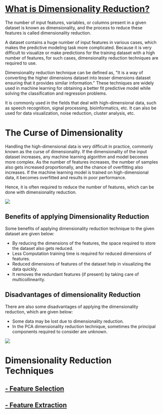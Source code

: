 # [What is Dimensionality Reduction?](https://medium.com/analytics-vidhya/a-complete-guide-on-dimensionality-reduction-62d9698013d2)
The number of input features, variables, or columns present in a given dataset is known as dimensionality, and the process to reduce these features is called dimensionality reduction.

A dataset contains a huge number of input features in various cases, which makes the predictive modeling task more complicated. Because it is very difficult to visualize or make predictions for the training dataset with a high number of features, for such cases, dimensionality reduction techniques are required to use.

Dimensionality reduction technique can be defined as, "It is a way of converting the higher dimensions dataset into lesser dimensions dataset ensuring that it provides similar information." These techniques are widely used in machine learning for obtaining a better fit predictive model while solving the classification and regression problems.

It is commonly used in the fields that deal with high-dimensional data, such as speech recognition, signal processing, bioinformatics, etc. It can also be used for data visualization, noise reduction, cluster analysis, etc.

# The Curse of Dimensionality
Handling the high-dimensional data is very difficult in practice, commonly known as the curse of dimensionality. If the dimensionality of the input dataset increases, any machine learning algorithm and model becomes more complex. As the number of features increases, the number of samples also gets increased proportionally, and the chance of overfitting also increases. If the machine learning model is trained on high-dimensional data, it becomes overfitted and results in poor performance.

Hence, it is often required to reduce the number of features, which can be done with dimensionality reduction.

![](http://www.visiondummy.com/wp-content/uploads/2014/04/dimensionality_vs_performance.png)
## Benefits of applying Dimensionality Reduction
Some benefits of applying dimensionality reduction technique to the given dataset are given below:

- By reducing the dimensions of the features, the space required to store the dataset also gets reduced.
- Less Computation training time is required for reduced dimensions of features.
- Reduced dimensions of features of the dataset help in visualizing the data quickly.
- It removes the redundant features (if present) by taking care of multicollinearity.
## Disadvantages of dimensionality Reduction
There are also some disadvantages of applying the dimensionality reduction, which are given below:

- Some data may be lost due to dimensionality reduction.
- In the PCA dimensionality reduction technique, sometimes the principal components required to consider are unknown.

![](https://miro.medium.com/max/1127/1*LkeFXPinKGIKrRyf7-u17Q.png)

# Dimensionality Reduction Techniques
## [- Feature Selection](https://blog.knoldus.com/how-feature-selection-techniques-for-machine-learning-are-important/)
## [- Feature Extraction](https://towardsdatascience.com/feature-extraction-techniques-d619b56e31be)
